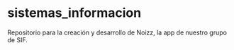 # sistemas_informacion
Repositorio para la creación y desarrollo de Noizz, la app de nuestro grupo de SIF.
